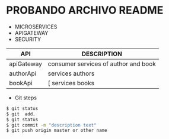 # PROBANDO ARCHIVO README

- MICROSERVICES
- APIGATEWAY
- SECURITY

| API | DESCRIPTION |
| ------ | ------ |
| apiGateway | consumer services of author and book|
| authorApi | services authors |
| bookApi | [ services books |

- Git steps 
```sh
$ git status
$ git  add.
$ git status
$ git commit -m "description text"
$ git push origin master or other name
```
